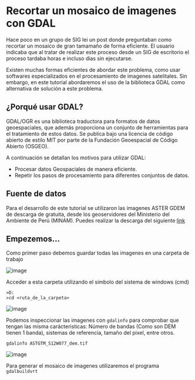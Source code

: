 # Recortar un mosaico de imagenes con GDAL

Hace poco en un grupo de SIG lei un post donde preguntaban como recortar un mosaico de gran tamamaño de forma eficiente. El usuario indicaba que al tratar de realizar este proceso desde un SIG de escritorio el proceso tardaba horas e incluso dias sin ejecutarse.

Existen muchas formas eficientes de abordar este problema, como usar softwares especializados en el procesamiento de imagenes satelitales. Sin embargo, en este tutorial abordaremos el uso de la biblioteca GDAL como alternativa de solución a este problema.

## ¿Porqué usar GDAL?

GDAL/OGR es una biblioteca traductora para formatos de datos geoespaciales, que además proporciona un conjunto de herramientas para el tratamiento de estos datos. Se publica bajo una licencia de código abierto de estilo MIT por parte de la Fundación Geoespacial de Código Abierto (OSGEO).

A continuación se detallan los motivos para utilizar GDAL:

* Procesar datos Geospaciales de manera eficiente.
* Repetir los pasos de procesamiento para diferentes conjuntos de datos.

## Fuente de datos

Para el desarrollo de este tutorial se utilizaron las imagenes ASTER GDEM de descarga de gratuita, desde los geoservidores del Ministerio del Ambiente de Perú (MINAM). Puedes realizar la descarga del siguiente [link](https://geoservidorperu.minam.gob.pe/geoservidor/download_raster.aspx)

## Empezemos...

Como primer paso debemos guardar todas las imagenes en una carpeta de trabajo

![image](https://user-images.githubusercontent.com/88239150/187310580-223a2d50-6d87-46ed-b39a-bd4d274d1d1c.png)

Acceder a esta carpeta utilizando el simbolo del sistema de windows (cmd)

```
>D:
>cd <ruta_de_la_carpeta>
```

![image](https://user-images.githubusercontent.com/88239150/187311414-a384a806-f2f0-4fad-be21-17f8d038c03d.png)

Podemos inspeccionar las imagenes con `gdalinfo` para comprobar que tengan las misma carácteristicas: Número de bandas (Como son DEM tienen 1 banda), sistemas de referencia, tamaño del pixel, entre otros.

```
gdalinfo ASTGTM_S12W077_dem.tif
```

![image](https://user-images.githubusercontent.com/88239150/187311816-9a469a5c-f75e-4168-87af-04813930a32a.png)

Para generar el mosaico de imagenes utilizaremos el programa `gdalbuildvrt` 


